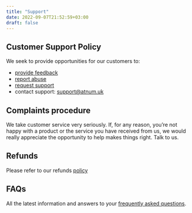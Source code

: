 ```yaml
---
title: "Support"
date: 2022-09-07T21:52:59+03:00
draft: false
---
```

 
Customer Support Policy
--
 
We seek to provide opportunities for our customers to:
- [provide feedback](https://meetushere.com/footpages/sup)
- [report abuse ](https://meetushere.com/footpages/abu)
- [request support](https://meetushere.com/footpages/sup)
- contact support: support@atnum.uk
 
Complaints procedure
--
We take customer service very seriously. If, for any reason, you’re not happy with a product or the service you have received from us, we would really appreciate the opportunity to help makes things right. Talk to us. 
 
Refunds
--
Please refer to our refunds [policy](/refunds)
 
FAQs
--
All the latest information and answers to your [frequently asked questions](https://meetushere.com/faqs "Meet Us Here FAQs").